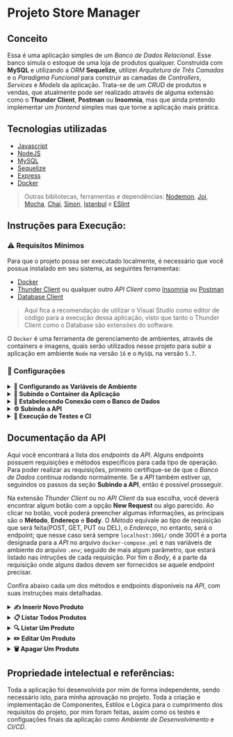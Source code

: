 # Projeto Store Manager

## Conceito
Essa é uma aplicação simples de um *Banco de Dados Relacional*. Esse banco simula o estoque de uma loja de produtos qualquer. Construída com **MySQL** e utilizando a *ORM* **Sequelize**, utilizei *Arquitetura de Três Camadas* e o *Paradigma Funcional* para construir as camadas de *Controllers*, *Services* e *Models* da aplicação. Trata-se de um *CRUD* de produtos e vendas, que atualmente pode ser realizado através de alguma extensão como o **Thunder Client**, **Postman** ou **Insomnia**, mas que ainda pretendo implementar um *frontend* simples mas que torne a aplicação mais prática.

## Tecnologias utilizadas 
- [Javascript](https://www.javascript.com/)
- [NodeJS](https://nodejs.org/en/about/)
- [MySQL](https://www.mysql.com/)
- [Sequelize](https://sequelize.org/)
- [Express](https://expressjs.com/pt-br/)
- [Docker](https://www.docker.com/)

> Outras bibliotecas, ferramentas e dependências: [Nodemon](https://nodemon.io/), [Joi](https://joi.dev/), [Mocha](https://mochajs.org/), [Chai](https://www.chaijs.com/), [Sinon](https://sinonjs.org/), [Istanbul](https://istanbul.js.org/) e [ESlint](https://eslint.org/)

## Instruções para Execução:

### ⚠️ Requisitos Mínimos
Para que o projeto possa ser executado localmente, é necessário que você possua instalado em seu sistema, as seguintes ferramentas:

- [Docker](https://www.docker.com/)
- [Thunder Client](https://www.thunderclient.com/) ou qualquer outro *API Client* como [Insomnia](https://insomnia.rest/) ou [Postman](https://www.postman.com/)
- [Database Client](https://database-client.com/#/)
> Aqui fica a recomendação de utilizar o Visual Studio como editor de código para a execução dessa aplicação, visto que tanto o Thunder Client como o Database são extensões do software.

O `Docker` é uma ferramenta de gerenciamento de ambientes, através de containers e imagens, quais serão utilizados nesse projeto para subir a aplicação em ambiente `Node` na versão `16` e o `MySQL` na versão `5.7`.

### 📝 Configurações

<details>
  <summary>
    <b>📛 Configurando as Variáveis de Ambiente</b>
  </summary>

  ####
  Na raíz do projeto, há um arquivo `.env.example`, você deve renomeá-lo, deixando apenas `.env`. Esse arquivo deverá passar todas as variáveis de ambiente necessárias para a aplicação. Para motivos de teste, é recomendado que deixe as variáveis padrões, mas caso decida alterá-las, preste atenção para que não haja conflito com as variáveis do arquivo `docker-compose` nem com as portas.
</details>

<details>
  <summary>
    <b>🐋 Subindo o Container da Aplicação</b>
  </summary>

  ####
  Após configurar as variáveis de ambiente, é hora de subir o container da aplicação, o que nos dará o `Node` para que possamos executar o servidor da API, e o banco de dados `MySQL`.

  Para isso, digite o comando abaixo no terminal, a partir da raíz do projeto:
  ```cli
  docker-compose up -d
  ```
  Com esse comando já deve ser possível visualizar os containers através do comando:
  ```cli
  docker container ps
  ```
</details>

<details>
  <summary>
    <b>🎲 Estabelecendo Conexão com o Banco de Dados</b>
  </summary>

  ####
  Agora com o container do `MySQL` *up*, é necessário estabelecer uma conexão com o banco de dados. Para isso será utilizada a extensão `Database Client` já citada nos requisitos mínimos da aplicação.

  Acessando a extensão, basta clicar na opção *Create Connection* no menu superior. Isso abrirá uma nova aba, com alguns campos para serem preenchidos:
  1. Selecione o **Server Type** `Mysql`;
  2. Preencha o campo **Host** com o valor `localhost`;
  3. O campo **Username** e **Password** devem ter respectivamente os valores `root` e `secret`;
  > Caso você tenha modificado o arquivo .env, devem ser os valores atribuídos nas variáveis MYSQL_USER e MYSQL_PASSWORD(Lembrando que esses valores devem ser iguais no arquivo docker-compose.yml).
  4. Por fim o campo **Port** deve ter o valor `3306`.
  > Ou a porta que foi exposta no arquivo docker-compose.yml e o valor atribuído na variável PORT do arquivo .env.

  Se tudo ocorreu corretamente, agora você verá a conexão listada na aba da extensão, no entanto ainda é preciso subir o *Banco de Dados*. Para isso, conecte-se ao container `store_manager_api` para poder realizar os comandos necessários.
  
  Na raíz do projeto digite o comando abaixo para conectar-se ao container `Node`:
  ```cli
  docker exec -it store_manager_api bash
  ```

  Um novo terminal deverá ser aberto, primeiramente instale as dependências com o comando:
  ```cli
  npm install
  ```

  Em seguida digite o comando abaixo para subir o banco `StoreManager`:
  ```cli
  npm run db:reset
  ```

  Pronto, agora você já deve conseguir visualizar na aba da extensão *Database Client* o banco de dados *StoreManager* e suas respectivas tabelas com a população inicial.
</details>

<details>
  <summary>
    <b>⚙️ Subindo a API</b>
  </summary>
  
  ####
  Agora já é possível realizar as requisições no *Banco de Dados* a partir de um *API Client*, novamente é recomendado utilizar o *Thunder Client*.

  Conectado ao *Banco de Dados* com sucesso, e ainda com o container `store_manager_api` *up*, caso tenha fechado o terminal, novamente rode o comando:
  ```cli
  docker exec -it store_manager_api bash
  ```

  Dentro do container, se já tiver instalado as dependências e resetado os bancos como explicado nos passos anteriores, inicie o servidor com o comando abaixo:
  ```cli
  npm run dev
  ```
  > Se tudo ocorrer bem, você deverá receber no console, a mensagem: `Escutando na porta 3001`.

  Pronto, a *API* já está rodando e você já possui conexão com o banco. Agora basta realizar suas requisições. Na aba abaixo, segue a documentação das requisições.
</details>

<details>
  <summary>
    <b>🧪 Execução de Testes e CI</b>
  </summary>

  ####
  Para realizar os testes da aplicação, ou executar alguns comandos de CI é necessário primeiro estar conectado ao container `store_manager_api` como exemplificado em passos anteriores.
  
  ##### Testes Unitários
  Após a conexão com o container, se os pacotes do node houverem sido instalados, para executar os **Testes Unitários** basta rodar o comando abaixo no terminal do container:
  ```cli
  npm run test:dev:unit
  ```

  ##### Cobertura de Testes
  Se quiser conferir a cobertura dos testes unitários, basta rodar o comando:
  ```cli
  npm run test:dev:unit:coverage
  ```

  ##### Linter
  O Linter utilizado no código do programa foi o `Eslint`. Caso queira rodá-lo, basta que, seguindo os passos iniciais dos comandos anteriores, você digite o comando abaixo no terminal do container:
  ```cli
  npm run lint
  ```
</details>

## Documentação da API
Aqui você encontrará a lista dos *endpoints* da *API*. Alguns endpoints possuem requisições e métodos específicos para cada tipo de operação.
Para poder realizar as requisições, primeiro certifique-se de que o *Banco de Dados* continua rodando normalmente. Se a *API* também estiver *up*, seguindos os passos da seção **Subindo a API**, então é possível prosseguir.

Na extensão *Thunder Client* ou no *API Client* da sua escolha, você deverá encontrar algum botão com a opção **New Request** ou algo parecido. Ao clicar no botão, você poderá preencher algumas informações, as principais são o **Método**, **Endereço** e **Body**. O *Método* equivale ao tipo de requisição que será feita(POST, GET, PUT ou DEL), o *Endereço*, no entanto, será o endpoint; que nesse caso será sempre `localhost:3001/` onde 3001 é a porta designada para a *API* no arquivo `docker-compose.yml` e nas variáveis de ambiente do arquivo `.env`; seguido de mais algum parâmetro, que estará listado nas intruções de cada requisição. Por fim o *Body*, é a parte da requisição onde alguns dados devem ser fornecidos se aquele endpoint precisar.

Confira abaixo cada um dos métodos e endpoints disponíveis na *API*, com suas instruções mais detalhadas.

<details>
  <summary>
    <b>✍️ Inserir Novo Produto</b>
  </summary>

  ####
- Método: **POST**
- Endpoint: `localhost:3001/products`

Com esse método, você conseguirá inserir um novo produto no banco de dados, para isso basta enviar no *Body* da requisição um objeto com a seguinte estrutura:
```js
{
  "name": "Martelo de Thor", // Deve ser uma string com o nome seu produto
  "quantity": 10 // Deve ser um inteiro com a quantidade do seu produto
}
```

Se criado com sucesso, a *API* retornará um *Status Code* `201` e um objeto com os seguintes dados:
```js
{
  "id": 1,
  "name": "Martelo de Thor",
  "quantity": 10
}
```
</details>

<details>
  <summary>
    <b>📋 Listar Todos Produtos</b>
  </summary>

  ####
- Método: **GET**
- Endpoint: `localhost:3001/products`

Com esse método, você conseguirá listar todos os produtos cadastrados no banco de dados, para isso não é necessário enviar nada no *Body* da requisição, mas se tudo ocorrer com sucesso, a *API* retornará um *Status Code* `200` e um array de objetos com os dados de todos os produtos cadastrados, similar ao código abaixo:
```js
[
  {
    "id": 1,
    "name": "Martelo de Thor",
    "quantity": 10
  },
  {
    "id": 2,
    "name": "Traje de encolhimento",
    "quantity": 20
  }
]
```
</details>

<details>
  <summary>
    <b>🔍 Listar Um Produto</b>
  </summary>

  ####
</details>

<details>
  <summary>
    <b>✏️ Editar Um Produto</b>
  </summary>

  ####
</details>

<details>
  <summary>
    <b>🗑 Apagar Um Produto</b>
  </summary>

  ####
</details>

## Propriedade intelectual e referências:
Toda a aplicação foi desenvolvida por mim de forma independente, sendo necessário isto, para minha aprovação no projeto. Toda a criação e implementação de Componentes, Estilos e Lógica para o cumprimento dos requisitos do projeto, por mim foram feitas, assim como os testes e configuações finais da aplicação como *Ambiente de Desenvolvimento* e *CI/CD*.
